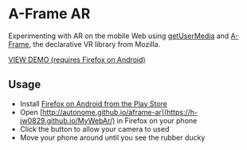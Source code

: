 # A-Frame AR

Experimenting with AR on the mobile Web using [getUserMedia](https://developer.mozilla.org/en-US/docs/Web/API/MediaDevices/getUserMedia)
and [A-Frame](https://aframe.io/), the declarative VR library from Mozilla.

[VIEW DEMO (requires Firefox on Android)](https://h-jw0829.github.io/MyWebAr/)

## Usage

* Install [Firefox on Android from the Play Store](https://play.google.com/store/apps/details?id=org.mozilla.firefox&hl=en)
* Open [http://autonome.github.io/aframe-ar](https://h-jw0829.github.io/MyWebAr/) in Firefox on your phone
* Click the button to allow your camera to used
* Move your phone around until you see the rubber ducky

